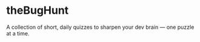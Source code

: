 # theBugHunt
A collection of short, daily quizzes to sharpen your dev brain — one puzzle at a time.
